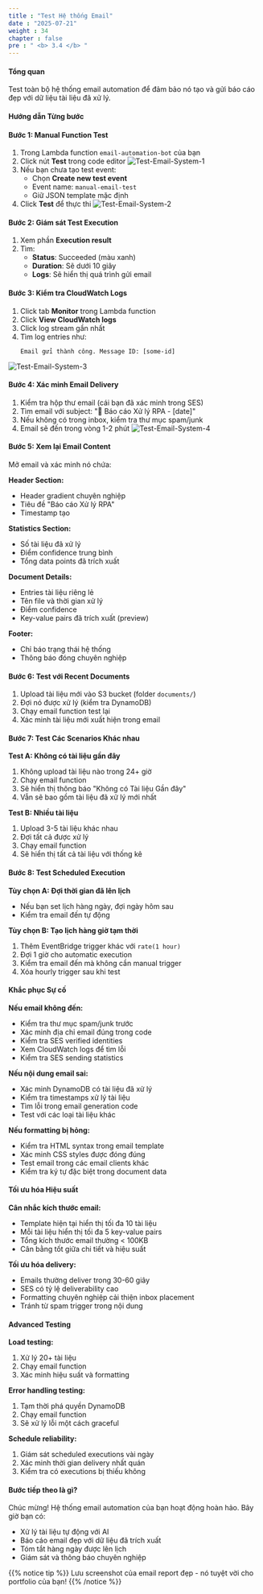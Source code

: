 ```yaml
---
title : "Test Hệ thống Email"
date : "2025-07-21"
weight : 34
chapter : false
pre : " <b> 3.4 </b> "
---
```


#### Tổng quan
Test toàn bộ hệ thống email automation để đảm bảo nó tạo và gửi báo cáo đẹp với dữ liệu tài liệu đã xử lý.

#### Hướng dẫn Từng bước

#### Bước 1: Manual Function Test
1. Trong Lambda function `email-automation-bot` của bạn
2. Click nút **Test** trong code editor
![Test-Email-System-1](/images/3/Test-Email-System-1.png)
3. Nếu bạn chưa tạo test event:
   - Chọn **Create new test event**
   - Event name: `manual-email-test`
   - Giữ JSON template mặc định
4. Click **Test** để thực thi
![Test-Email-System-2](/images/3/Test-Email-System-2.png)

#### Bước 2: Giám sát Test Execution
1. Xem phần **Execution result**
2. Tìm:
   - **Status**: Succeeded (màu xanh)
   - **Duration**: Sẽ dưới 10 giây
   - **Logs**: Sẽ hiển thị quá trình gửi email

#### Bước 3: Kiểm tra CloudWatch Logs
1. Click tab **Monitor** trong Lambda function
2. Click **View CloudWatch logs**
3. Click log stream gần nhất
4. Tìm log entries như:
   ```
   Email gửi thành công. Message ID: [some-id]
   ```
![Test-Email-System-3](/images/3/Test-Email-System-3.png)
#### Bước 4: Xác minh Email Delivery
1. Kiểm tra hộp thư email (cái bạn đã xác minh trong SES)
2. Tìm email với subject: "🤖 Báo cáo Xử lý RPA - [date]"
3. Nếu không có trong inbox, kiểm tra thư mục spam/junk
4. Email sẽ đến trong vòng 1-2 phút
![Test-Email-System-4](/images/3/Test-Email-System-4.png)

#### Bước 5: Xem lại Email Content
Mở email và xác minh nó chứa:

**Header Section:**
- Header gradient chuyên nghiệp
- Tiêu đề "Báo cáo Xử lý RPA"
- Timestamp tạo

**Statistics Section:**
- Số tài liệu đã xử lý
- Điểm confidence trung bình
- Tổng data points đã trích xuất

**Document Details:**
- Entries tài liệu riêng lẻ
- Tên file và thời gian xử lý
- Điểm confidence
- Key-value pairs đã trích xuất (preview)

**Footer:**
- Chỉ báo trạng thái hệ thống
- Thông báo đóng chuyên nghiệp

#### Bước 6: Test với Recent Documents
1. Upload tài liệu mới vào S3 bucket (folder `documents/`)
2. Đợi nó được xử lý (kiểm tra DynamoDB)
3. Chạy email function test lại
4. Xác minh tài liệu mới xuất hiện trong email

#### Bước 7: Test Các Scenarios Khác nhau
**Test A: Không có tài liệu gần đây**
1. Không upload tài liệu nào trong 24+ giờ
2. Chạy email function
3. Sẽ hiển thị thông báo "Không có Tài liệu Gần đây"
4. Vẫn sẽ bao gồm tài liệu đã xử lý mới nhất

**Test B: Nhiều tài liệu**
1. Upload 3-5 tài liệu khác nhau
2. Đợi tất cả được xử lý
3. Chạy email function
4. Sẽ hiển thị tất cả tài liệu với thống kê

#### Bước 8: Test Scheduled Execution
**Tùy chọn A: Đợi thời gian đã lên lịch**
- Nếu bạn set lịch hàng ngày, đợi ngày hôm sau
- Kiểm tra email đến tự động

**Tùy chọn B: Tạo lịch hàng giờ tạm thời**
1. Thêm EventBridge trigger khác với `rate(1 hour)`
2. Đợi 1 giờ cho automatic execution
3. Kiểm tra email đến mà không cần manual trigger
4. Xóa hourly trigger sau khi test


#### Khắc phục Sự cố
**Nếu email không đến:**
- Kiểm tra thư mục spam/junk trước
- Xác minh địa chỉ email đúng trong code
- Kiểm tra SES verified identities
- Xem CloudWatch logs để tìm lỗi
- Kiểm tra SES sending statistics

**Nếu nội dung email sai:**
- Xác minh DynamoDB có tài liệu đã xử lý
- Kiểm tra timestamps xử lý tài liệu
- Tìm lỗi trong email generation code
- Test với các loại tài liệu khác

**Nếu formatting bị hỏng:**
- Kiểm tra HTML syntax trong email template
- Xác minh CSS styles được đóng đúng
- Test email trong các email clients khác
- Kiểm tra ký tự đặc biệt trong document data

#### Tối ưu hóa Hiệu suất
**Cân nhắc kích thước email:**
- Template hiện tại hiển thị tối đa 10 tài liệu
- Mỗi tài liệu hiển thị tối đa 5 key-value pairs
- Tổng kích thước email thường < 100KB
- Cân bằng tốt giữa chi tiết và hiệu suất

**Tối ưu hóa delivery:**
- Emails thường deliver trong 30-60 giây
- SES có tỷ lệ deliverability cao
- Formatting chuyên nghiệp cải thiện inbox placement
- Tránh từ spam trigger trong nội dung

#### Advanced Testing
**Load testing:**
1. Xử lý 20+ tài liệu
2. Chạy email function
3. Xác minh hiệu suất và formatting

**Error handling testing:**
1. Tạm thời phá quyền DynamoDB
2. Chạy email function
3. Sẽ xử lý lỗi một cách graceful

**Schedule reliability:**
1. Giám sát scheduled executions vài ngày
2. Xác minh thời gian delivery nhất quán
3. Kiểm tra có executions bị thiếu không

#### Bước tiếp theo là gì?
Chúc mừng! Hệ thống email automation của bạn hoạt động hoàn hảo. Bây giờ bạn có:
- Xử lý tài liệu tự động với AI
- Báo cáo email đẹp với dữ liệu đã trích xuất
- Tóm tắt hàng ngày được lên lịch
- Giám sát và thông báo chuyên nghiệp

{{% notice tip %}}
Lưu screenshot của email report đẹp - nó tuyệt vời cho portfolio của bạn!
{{% /notice %}}